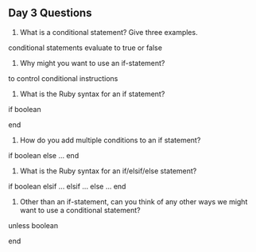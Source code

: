 ## Day 3 Questions

1. What is a conditional statement? Give three examples.

conditional statements evaluate to true or false

1. Why might you want to use an if-statement?

to control conditional instructions

1. What is the Ruby syntax for an if statement?

if boolean

end

1. How do you add multiple conditions to an if statement?

if boolean
  else ...
end

1. What is the Ruby syntax for an if/elsif/else statement?

if boolean
  elsif ...
  elsif ...
  else ...
end

1. Other than an if-statement, can you think of any other ways we might want to use a conditional statement?

unless boolean

end 
